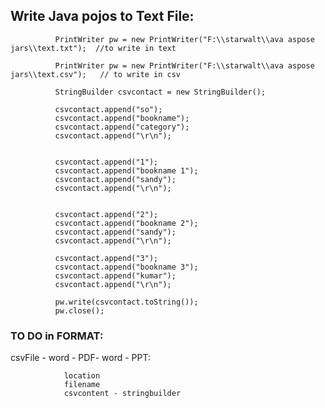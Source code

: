 ## Write Java pojos to Text File:



              PrintWriter pw = new PrintWriter("F:\\starwalt\\ava aspose jars\\text.txt");  //to write in text

              PrintWriter pw = new PrintWriter("F:\\starwalt\\ava aspose jars\\text.csv");   // to write in csv

              StringBuilder csvcontact = new StringBuilder();

              csvcontact.append("so");
              csvcontact.append("bookname");
              csvcontact.append("category");
              csvcontact.append("\r\n");


              csvcontact.append("1");
              csvcontact.append("bookname 1");
              csvcontact.append("sandy");
              csvcontact.append("\r\n");


              csvcontact.append("2");
              csvcontact.append("bookname 2");
              csvcontact.append("sandy");
              csvcontact.append("\r\n");

              csvcontact.append("3");
              csvcontact.append("bookname 3");
              csvcontact.append("kumar");
              csvcontact.append("\r\n");

              pw.write(csvcontact.toString());
              pw.close();
              
### TO DO in FORMAT:

csvFile - word - PDF- word - PPT:

                location
                filename
                csvcontent - stringbuilder


